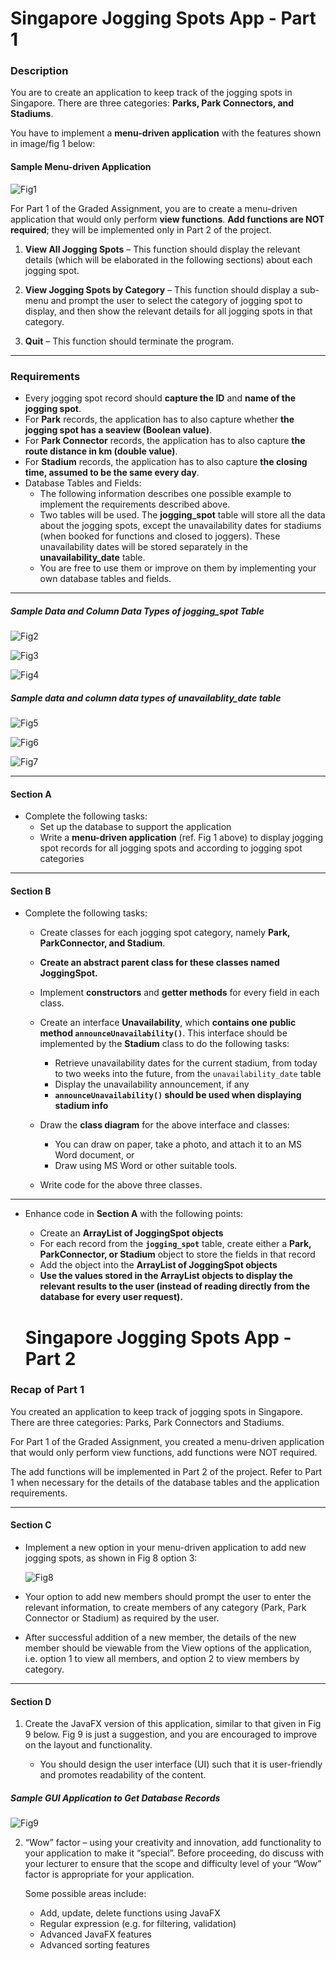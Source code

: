 # Singapore Jogging Spots App - Part 1

### Description

You are to create an application to keep track of the jogging spots in Singapore. There are three categories: **Parks, Park Connectors, and Stadiums**.

You have to implement a **menu-driven application** with the features shown in image/fig 1 below:

#### Sample Menu-driven Application

![Fig1](image/fig1.png)

For Part 1 of the Graded Assignment, you are to create a menu-driven application that would only perform **view functions**. **Add functions are NOT required**; they will be implemented only in Part 2 of the project.

1. **View All Jogging Spots** – This function should display the relevant details (which will be elaborated in the following sections) about each jogging spot.

2. **View Jogging Spots by Category** – This function should display a sub-menu and prompt the user to select the category of jogging spot to display, and then show the relevant details for all jogging spots in that category.

3. **Quit** – This function should terminate the program.

---

### Requirements

- Every jogging spot record should **capture the ID** and **name of the jogging spot**.
- For **Park** records, the application has to also capture whether **the jogging spot has a seaview (Boolean value)**.
- For **Park Connector** records, the application has to also capture **the route distance in km (double value)**.
- For **Stadium** records, the application has to also capture **the closing time, assumed to be the same every day**.
- Database Tables and Fields:
  - The following information describes one possible example to implement the requirements described above.
  - Two tables will be used. The **jogging_spot** table will store all the data about the jogging spots, except the unavailability dates for stadiums (when booked for functions and closed to joggers). These unavailability dates will be stored separately in the **unavailability_date** table.
  - You are free to use them or improve on them by implementing your own database tables and fields.

---

##### Sample Data and Column Data Types of jogging_spot Table

![Fig2](image/fig2.png)

![Fig3](image/fig3.png)

![Fig4](image/fig4.png)

##### Sample data and column data types of unavailablity_date table

![Fig5](image/fig5.png)

![Fig6](image/fig6.png)

![Fig7](image/fig7.png)

---

#### Section A

- Complete the following tasks:
  - Set up the database to support the application
  - Write a **menu-driven application** (ref. Fig 1 above) to display jogging spot records for all jogging spots and according to jogging spot categories

---

#### Section B

- Complete the following tasks:

  - Create classes for each jogging spot category, namely **Park, ParkConnector, and Stadium**.
  - **Create an abstract parent class for these classes named JoggingSpot.**
  - Implement **constructors** and **getter methods** for every field in each class.

  - Create an interface **Unavailability**, which **contains one public method `announceUnavailability()`**. This interface should be implemented by the **Stadium** class to do the following tasks:

    - Retrieve unavailability dates for the current stadium, from today to two weeks into the future, from the `unavailability_date` table
    - Display the unavailability announcement, if any
    - **`announceUnavailability()` should be used when displaying stadium info**

  - Draw the **class diagram** for the above interface and classes:

    - You can draw on paper, take a photo, and attach it to an MS Word document, or
    - Draw using MS Word or other suitable tools.

  - Write code for the above three classes.

---

- Enhance code in **Section A** with the following points:

  - Create an **ArrayList of JoggingSpot objects**
  - For each record from the **`jogging_spot`** table, create either a **Park, ParkConnector, or Stadium** object to store the fields in that record
  - Add the object into the **ArrayList of JoggingSpot objects**
  - **Use the values stored in the ArrayList objects to display the relevant results to the user (instead of reading directly from the database for every user request).**

  # Singapore Jogging Spots App - Part 2

### Recap of Part 1

You created an application to keep track of jogging spots in Singapore. There are three categories: Parks, Park Connectors and Stadiums.

For Part 1 of the Graded Assignment, you created a menu-driven application that would only perform view functions, add functions were NOT required.

The add functions will be implemented in Part 2 of the project. Refer to Part 1 when necessary for the details of the database tables and the application requirements.

---

#### Section C

- Implement a new option in your menu-driven application to add new jogging spots, as shown in Fig 8 option 3:

  ![Fig8](image/fig8.png)

- Your option to add new members should prompt the user to enter the relevant information, to create members of any category (Park, Park Connector or Stadium) as required by the user.

- After successful addition of a new member, the details of the new member should be viewable from the View options of the application, i.e. option 1 to view all members, and option 2 to view members by category.

---

#### Section D

1. Create the JavaFX version of this application, similar to that given in Fig 9 below. Fig 9 is just a suggestion, and you are encouraged to improve on the layout and functionality.

   - You should design the user interface (UI) such that it is user-friendly and promotes readability of the content.

##### Sample GUI Application to Get Database Records

![Fig9](image/fig9.png)

2. “Wow” factor – using your creativity and innovation, add functionality to your application to make it “special”. Before proceeding, do discuss with your lecturer to ensure that the scope and difficulty level of your “Wow” factor is appropriate for your application.

   Some possible areas include:

   - Add, update, delete functions using JavaFX
   - Regular expression (e.g. for filtering, validation)
   - Advanced JavaFX features
   - Advanced sorting features
